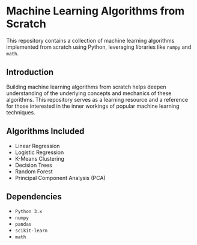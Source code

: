 # Machine Learning Algorithms from Scratch

This repository contains a collection of machine learning algorithms implemented from scratch using Python, leveraging libraries like `numpy` and `math`.

## Introduction

Building machine learning algorithms from scratch helps deepen understanding of the underlying concepts and mechanics of these algorithms. This repository serves as a learning resource and a reference for those interested in the inner workings of popular machine learning techniques.

## Algorithms Included

- Linear Regression
- Logistic Regression
- K-Means Clustering
- Decision Trees
- Random Forest
- Principal Component Analysis (PCA)

## Dependencies

- `Python 3.x`
- `numpy`
- `pandas`
- `scikit-learn`
- `math`